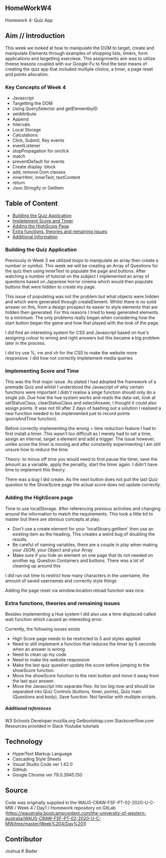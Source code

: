 ## HomeWorkW4
Homework 4: Quiz App

## Aim // Introduction
This week we looked at how to manipulate the DOM to target, create and manipulate Elements through examples of shopping lists, timers, form applications and targetting exerciese. This assignments aim was to utilize theese leasons coupled with our Google-Fu to find the best means of creating the quiz app that included multiple choice, a timer, a page reset and points allocation.

### Key Concepts of Week 4
* Javascript 
* Targetting the DOM 
* Using QuerySelector and getElementbyID
* setAttribute
* Append
* Intervals
* Local Storage
* Calculations
* Click, Submit, Key events
* eventListener
* stopPropagation for onclick
* match 
* preventDefault for events
* Create display: block
* add, remove Dom classes
* innerHtml, innerText, textContent
* return
* Json.Stringify or GetItem

##  Table of Content
* [Building the Quiz Application](#quiz)
* [Impletement Score and Timer](#time)
* [Adding the HighScore Page](#score)
* [Extra functions, theories and remaining issues](#extra)
* [Additional Information](#ref)

<a name="quiz">

### Building the Quiz Application
Previously in Week 3 we utilized loops to manipulate an array then create a number or symbol. This week we will be creating an Array of Questions for the quiz then using innerText to populate the page and buttons. After watching a number of tutorial on the subject I implemented an array of questions based on Japanese horror cinema which would then populate buttons that were hidden to create my page. 

This issue of populating was not the problem but what objects were hidden and which were generated through createElement. Whilst there is no solid answer on this, from a design prospect its easier to style elements that are hidden then generated. For this reasons I tried to keep generated elements to a minimum. The only problems really began when considering how the start button began the game and how that played with the look of the page. 

I did find an interesting system for CSS and Javascript based on hue's assigning colour to wrong and right answers but this became a big problem later in the process.

I did try use %, vw and vh for the CSS to make the website more responsive. I did how not correctly impletement media queries

<a name="time">

### Implementing Score and Time

This was the first major issue. As stated I had adopted the framework of a premade Quiz and whilst I understood the Javascript of why certain functions were important I didn't realise a singe function should only do a single job. Due how the hue system works and reads the data-set, look at setStatusClass, clearStatusClass and selectAnswer, I thought it could also assign points. It was not till after 2 days of bashing out a solution I realised a new function needed to be implemented just to record points (poinsAndTime function). 

Before correctly implementing the wrong = time reduction feature I had to first install a timer. This wasn't too difficult as I merely had to set a time, assign an interval, target a element and add a trigger. The issue however, unlike score the timer is moving and after constantly experimenting I am still unsure how to reduce the time.

Theory: to minus off time you would need to first pause the timer, save the amount as a variable, apply the penality, start the timer again. I didn't have time to implement this theory.

There was a bug I did create. As the next button does not pull the last Quiz question to the ShowScore page the actual score does not update correctly.

<a name="score">

### Adding the HighScore page

Time to use localStorage. After referencing previous activities and changing around the information to match the requirements. This took a little bit to master but there are obvious concepts at play.
* Don't use a create element for your 'localStoary.getItem' then use an existing item as the heading. This creates a weird bug of doubling the results. 
* Be careful of naming variables, there are a couple in play when making your JSON, your Object and your Array
* Make sure if you hide an element on one page that its not needed on another eg. Question Containers and buttons. There was a lot of cleaning up around this

I did run out time to restrict how many characters in the username, the amount of saved usernames and correctly style things

Adding the page reset via window.location.reload function was nice.

<a name="extra">

### Extra functions, theories and remaining issues

Besides implementing a Hue system I did also use a time displaced called wait function which caused an interesting error. 

Currently, the following issues exists
* High Score page needs to be restricted to 5 and styles applied
* Need to still implement a function that reduces the timer by 5 seconds when an answer is wrong
* Need to clean up my code
* Need to make the website responsive
* Make the last quiz question update the score before jumping to the showScore function.
* Move the showScore function to the next button and move it away from the last quiz answer.
* Move the Javascript into separate files. Its too big now and should  be separated into Quiz Controls (buttons, timer, points), Quiz main (Questions and body), Save function. Not familiar with multiple scripts. 

<a name="ref">

##### Additional references
W3 Schools
Developer.mozilla.org
Getbootstrap.com
Stackoverflow.com
Resources provided in Slack
Youtube tutorials

## Technology
* HyperText Markup Language
* Cascading Style Sheets
* Visual Studio Code ver 1.42.0
* GitHub
* Google Chrome ver 79.0.3945.130

## Source
Code was originally supplied in the WAUS-CRAW-FSF-PT-02-2020-U-C-MW / Week 4 / Day1 / Homework repository on GitLab (https://waustralia.bootcampcontent.com/the-university-of-western-australia/WAUS-CRAW-FSF-PT-02-2020-U-C-MW/tree/master/Week%204/Day%201)

## Contributor
Joshua K Bader





